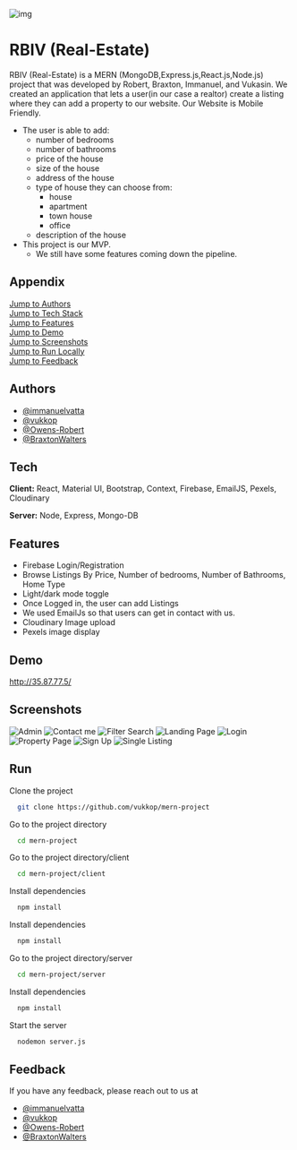 ![img](https://raw.githubusercontent.com/vukkop/mern-project/main/client/src/assets/img/RBIV/logo.png)
# RBIV (Real-Estate)

RBIV (Real-Estate) is a MERN (MongoDB,Express.js,React.js,Node.js) project that was developed by Robert, Braxton, Immanuel, and Vukasin. We created an application that lets a user(in our case a realtor) create a listing where they can add a property to our website. 
Our Website is Mobile Friendly.
- The user is able to add:
    - number of bedrooms
    - number of bathrooms
    - price of the house
    - size of the house
    - address of the house
    - type of house they can choose from:
        - house
        - apartment
        - town house
        - office
    - description of the house
- This project is our MVP. 
    - We still have some features coming down the pipeline.  


## Appendix

[Jump to Authors](#Authors)  
[Jump to Tech Stack](#Tech)  
[Jump to Features](#Features)  
[Jump to Demo](#Demo)  
[Jump to Screenshots](#Screenshots)  
[Jump to Run Locally](#Run)  
[Jump to Feedback](#Feedback)  
## Authors

- [@immanuelvatta](https://github.com/immanuelvatta)
- [@vukkop](https://github.com/vukkop)
- [@Owens-Robert](https://github.com/Owens-Robert)
- [@BraxtonWalters](https://github.com/BraxtonWalters)


## Tech

**Client:** React, Material UI, Bootstrap, Context, Firebase, EmailJS, Pexels, Cloudinary

**Server:** Node, Express, Mongo-DB


## Features

- Firebase Login/Registration
- Browse Listings By Price, Number of bedrooms, Number of Bathrooms, Home Type 
- Light/dark mode toggle
- Once Logged in, the user can add Listings
- We used EmailJs so that users can get in contact with us.
- Cloudinary Image upload
- Pexels image display



## Demo

http://35.87.77.5/


## Screenshots

![Admin](https://github.com/vukkop/mern-project/blob/main/client/src/assets/img/RBIV/admin.png?raw=true)
![Contact me](https://github.com/vukkop/mern-project/blob/main/client/src/assets/img/RBIV/contactMe.png?raw=true)
![Filter Search](https://github.com/vukkop/mern-project/blob/main/client/src/assets/img/RBIV/filterSearch.png?raw=true)
![Landing Page ](https://github.com/vukkop/mern-project/blob/main/client/src/assets/img/RBIV/landingPage.png?raw=true)
![Login](https://github.com/vukkop/mern-project/blob/main/client/src/assets/img/RBIV/login.png?raw=true)
![Property Page](https://raw.githubusercontent.com/vukkop/mern-project/main/client/src/assets/img/RBIV/propertyPage.png)
![Sign Up](https://raw.githubusercontent.com/vukkop/mern-project/main/client/src/assets/img/RBIV/signUp.png)
![Single Listing](https://raw.githubusercontent.com/vukkop/mern-project/main/client/src/assets/img/RBIV/singleListing.png)


## Run

Clone the project

```bash
  git clone https://github.com/vukkop/mern-project
```

Go to the project directory

```bash
  cd mern-project
```

Go to the project directory/client

```bash
  cd mern-project/client
```

Install dependencies

```bash
  npm install
```

Install dependencies

```bash
  npm install
```

Go to the project directory/server

```bash
  cd mern-project/server
```

Install dependencies

```bash
  npm install
```


Start the server

```bash
  nodemon server.js
```


## Feedback

If you have any feedback, please reach out to us at 
- [@immanuelvatta](https://github.com/immanuelvatta)
- [@vukkop](https://github.com/vukkop)
- [@Owens-Robert](https://github.com/Owens-Robert)
- [@BraxtonWalters](https://github.com/BraxtonWalters)


